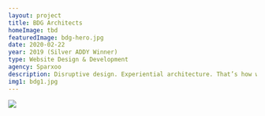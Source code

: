 ```yaml
---
layout: project
title: BDG Architects
homeImage: tbd
featuredImage: bdg-hero.jpg
date: 2020-02-22
year: 2019 (Silver ADDY Winner)
type: Website Design & Development
agency: Sparxoo
description: Disruptive design. Experiential architecture. That’s how we built the new BDG Architects website — with the firm’s guiding principles in mind. Matching their focus on thoughtful design, we were very intentional with every decision. Movement and motion throughout the site is meant to not only add moments of surprise, but to provide subtle cues to guide the user along their journey.
img1: bdg1.jpg
---
```


<div class="col-xs-12 about-work-items__item">
  <img src="{{ site.baseurl}}/assets/images/{{ page.img1 }}">
</div>
